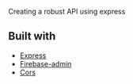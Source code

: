 Creating a robust API using express

## Built with

- [Express](https://reactjs.org/)
- [Firebase-admin](https://www.npmjs.com/package/node-sass)
- [Cors](https://www.npmjs.com/package/styled-components)
